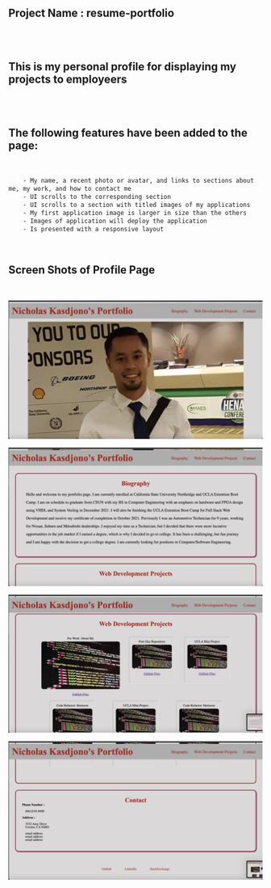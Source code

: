## Project Name : resume-portfolio 
<br />
<br />

## This is my personal profile for displaying my projects to employeers
<br />
<br />

## The following features have been added to the page:
<br />

        - My name, a recent photo or avatar, and links to sections about me, my work, and how to contact me
        - UI scrolls to the corresponding section
        - UI scrolls to a section with titled images of my applications
        - My first application image is larger in size than the others
        - Images of application will deploy the application
        - Is presented with a responsive layout

<br />



## Screen Shots of Profile Page
<br />

!["screen shot 1 of website after adjustments"](./assets/images/image-1.png)

!["screen shot 2 of website after adjustments"](./assets/images/image-2.png)

!["screen shot 3 of website after adjustments"](./assets/images/image-3.png)

!["screen shot 3 of website after adjustments"](./assets/images/image-4.png)